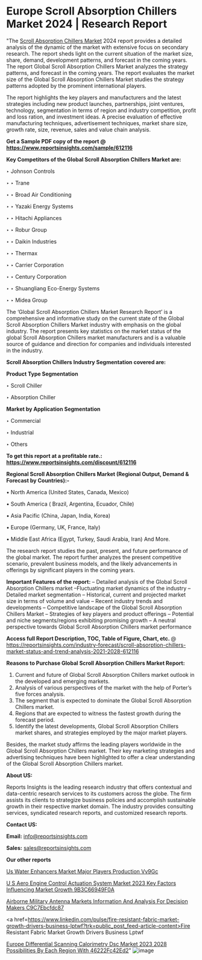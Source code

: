 # Europe Scroll Absorption Chillers Market 2024 | Research Report

 "The <a href=https://www.reportsinsights.com/sample/612116>Scroll Absorption Chillers Market</a> 2024 report provides a detailed analysis of the dynamic of the market with extensive focus on secondary research. The report sheds light on the current situation of the market size, share, demand, development patterns, and forecast in the coming years. The report Global Scroll Absorption Chillers Market analyzes the strategy patterns, and forecast in the coming years. The report evaluates the market size of the Global Scroll Absorption Chillers Market studies the strategy patterns adopted by the prominent international players.

The report highlights the key players and manufacturers and the latest strategies including new product launches, partnerships, joint ventures, technology, segmentation in terms of region and industry competition, profit and loss ration, and investment ideas. A precise evaluation of effective manufacturing techniques, advertisement techniques, market share size, growth rate, size, revenue, sales and value chain analysis.

<strong>Get a Sample PDF copy of the report @ <a href=https://www.reportsinsights.com/sample/612116 style=color:#0000ff;>https://www.reportsinsights.com/sample/612116</a></strong>

<strong>Key Competitors of the Global Scroll Absorption Chillers Market are:</strong>

‣ Johnson Controls

‣ 
‣ Trane

‣ 
‣ Broad Air Conditioning

‣ 
‣ Yazaki Energy Systems

‣ 
‣ Hitachi Appliances

‣ 
‣ Robur Group

‣ 
‣ Daikin Industries

‣ 
‣ Thermax

‣ 
‣ Carrier Corporation

‣ 
‣ Century Corporation

‣ 
‣ Shuangliang Eco-Energy Systems

‣ 
‣ Midea Group

The ‘Global Scroll Absorption Chillers Market Research Report’ is a comprehensive and informative study on the current state of the Global Scroll Absorption Chillers Market industry with emphasis on the global industry. The report presents key statistics on the market status of the global Scroll Absorption Chillers market manufacturers and is a valuable source of guidance and direction for companies and individuals interested in the industry.

<strong>Scroll Absorption Chillers Industry Segmentation covered are:</strong>

<strong>Product Type Segmentation</strong>

‣    Scroll Chiller

‣ Absorption Chiller

<strong>Market by Application Segmentation</strong>

‣   Commercial

‣ Industrial

‣ Others

<strong>To get this report at a profitable rate.: <a href=https://www.reportsinsights.com/discount/612116 style=color:#0000ff;>https://www.reportsinsights.com/discount/612116</a></strong>

<strong>Regional Scroll Absorption Chillers Market (Regional Output, Demand &amp; Forecast by Countries):-</strong>

• North America (United States, Canada, Mexico)

• South America ( Brazil, Argentina, Ecuador, Chile)

• Asia Pacific (China, Japan, India, Korea)

• Europe (Germany, UK, France, Italy)

• Middle East Africa (Egypt, Turkey, Saudi Arabia, Iran) And More.

The research report studies the past, present, and future performance of the global market. The report further analyzes the present competitive scenario, prevalent business models, and the likely advancements in offerings by significant players in the coming years.

<strong>Important Features of the report:</strong>
– Detailed analysis of the Global Scroll Absorption Chillers market
–Fluctuating market dynamics of the industry
–Detailed market segmentation
– Historical, current and projected market size in terms of volume and value
– Recent industry trends and developments
– Competitive landscape of the Global Scroll Absorption Chillers Market
– Strategies of key players and product offerings
– Potential and niche segments/regions exhibiting promising growth
– A neutral perspective towards Global Scroll Absorption Chillers market performance

<strong>Access full Report Description, TOC, Table of Figure, Chart, etc. </strong>@   <a href=https://reportsinsights.com/industry-forecast/scroll-absorption-chillers-market-status-and-trend-analysis-2021-2028-612116 style=color:#0000ff;>https://reportsinsights.com/industry-forecast/scroll-absorption-chillers-market-status-and-trend-analysis-2021-2028-612116</a>

<strong>Reasons to Purchase Global Scroll Absorption Chillers Market Report:</strong>
1. Current and future of Global Scroll Absorption Chillers market outlook in the developed and emerging markets.
2. Analysis of various perspectives of the market with the help of Porter’s five forces analysis.
3. The segment that is expected to dominate the Global Scroll Absorption Chillers market.
4. Regions that are expected to witness the fastest growth during the forecast period.
5. Identify the latest developments, Global Scroll Absorption Chillers market shares, and strategies employed by the major market players.

Besides, the market study affirms the leading players worldwide in the Global Scroll Absorption Chillers market. Their key marketing strategies and advertising techniques have been highlighted to offer a clear understanding of the Global Scroll Absorption Chillers market.

<strong><strong>About US</strong>:</strong>

Reports Insights is the leading research industry that offers contextual and data-centric research services to its customers across the globe. The firm assists its clients to strategize business policies and accomplish sustainable growth in their respective market domain. The industry provides consulting services, syndicated research reports, and customized research reports.

<strong>Contact US:</strong>

<p class=><b>Email:</b> <a href=mailto:info@reportsinsights.com>info@reportsinsights.com</a></p>
<p class=><b>Sales:</b> <a href=mailto:sales@reportsinsights.com>sales@reportsinsights.com</a></p>

<strong>Our other reports</strong>

<a href=https://www.linkedin.com/pulse/us-water-enhancers-market-major-players-production-vv9gc/>Us Water Enhancers Market Major Players Production Vv9Gc</a>

<a href=https://medium.com/@g65914336/u-s-aero-engine-control-actuation-system-market-2023-key-factors-influencing-market-growth-9b3c66949f0a>U S Aero Engine Control Actuation System Market 2023 Key Factors Influencing Market Growth 9B3C66949F0A</a>

<a href=https://medium.com/@ashokmane6573836482/airborne-military-antenna-markets-information-and-analysis-for-decision-makers-c9c7ebcfdc87>Airborne Military Antenna Markets Information And Analysis For Decision Makers C9C7Ebcfdc87</a>

<a href=https://www.linkedin.com/pulse/fire-resistant-fabric-market-growth-drivers-business-lptwf?trk=public_post_feed-article-content>Fire Resistant Fabric Market Growth Drivers Business Lptwf</a>

<a href=https://medium.com/@nadeemkazi654/europe-differential-scanning-calorimetry-dsc-market-2023-2028-possibilities-by-each-region-with-46222fc42ed2>Europe Differential Scanning Calorimetry Dsc Market 2023 2028 Possibilities By Each Region With 46222Fc42Ed2</a>"
![image](https://github.com/daminid12/RImarketresearch/assets/158430485/f9e0dbb6-cb64-4ef6-8833-61275bb038a8)
